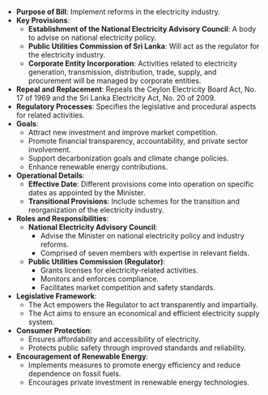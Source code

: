 - **Purpose of Bill**: Implement reforms in the electricity industry.
- **Key Provisions**:
  - **Establishment of the National Electricity Advisory Council**: A body to advise on national electricity policy.
  - **Public Utilities Commission of Sri Lanka**: Will act as the regulator for the electricity industry.
  - **Corporate Entity Incorporation**: Activities related to electricity generation, transmission, distribution, trade, supply, and procurement will be managed by corporate entities.
- **Repeal and Replacement**: Repeals the Ceylon Electricity Board Act, No. 17 of 1969 and the Sri Lanka Electricity Act, No. 20 of 2009.
- **Regulatory Processes**: Specifies the legislative and procedural aspects for related activities.
- **Goals**:
  - Attract new investment and improve market competition.
  - Promote financial transparency, accountability, and private sector involvement.
  - Support decarbonization goals and climate change policies.
  - Enhance renewable energy contributions.
- **Operational Details**:
  - **Effective Date**: Different provisions come into operation on specific dates as appointed by the Minister.
  - **Transitional Provisions**: Include schemes for the transition and reorganization of the electricity industry.
- **Roles and Responsibilities**:
  - **National Electricity Advisory Council**: 
    - Advise the Minister on national electricity policy and industry reforms.
    - Comprised of seven members with expertise in relevant fields.
  - **Public Utilities Commission (Regulator)**:
    - Grants licenses for electricity-related activities.
    - Monitors and enforces compliance.
    - Facilitates market competition and safety standards.
- **Legislative Framework**:
  - The Act empowers the Regulator to act transparently and impartially.
  - The Act aims to ensure an economical and efficient electricity supply system.
- **Consumer Protection**:
  - Ensures affordability and accessibility of electricity.
  - Protects public safety through improved standards and reliability.
- **Encouragement of Renewable Energy**:
  - Implements measures to promote energy efficiency and reduce dependence on fossil fuels.
  - Encourages private investment in renewable energy technologies.

